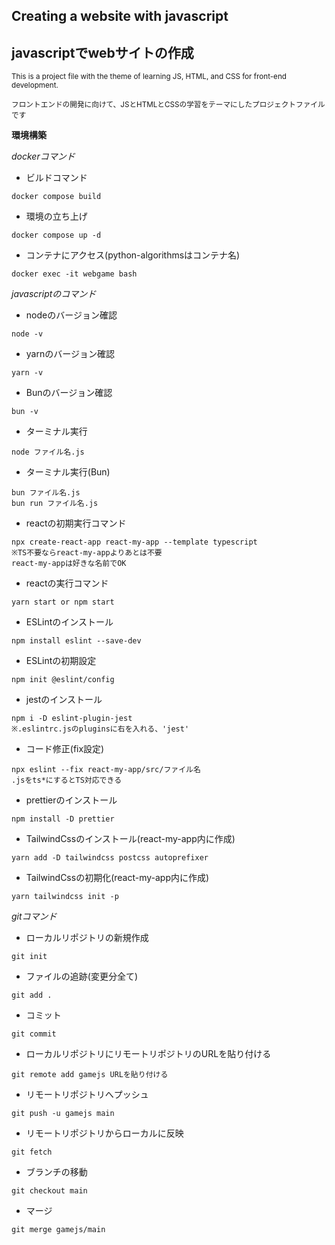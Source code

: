 ## Creating a website with javascript
## javascriptでwebサイトの作成

<sub> This is a project file with the theme of learning JS, HTML, and CSS for front-end development. </sub>

<sub> フロントエンドの開発に向けて、JSとHTMLとCSSの学習をテーマにしたプロジェクトファイルです </sub>

**環境構築**

*dockerコマンド*

* ビルドコマンド
```
docker compose build
```
* 環境の立ち上げ
```
docker compose up -d
```
* コンテナにアクセス(python-algorithmsはコンテナ名)
```
docker exec -it webgame bash
```

*javascriptのコマンド*

* nodeのバージョン確認
```
node -v
```

* yarnのバージョン確認
```
yarn -v
```

* Bunのバージョン確認
```
bun -v
```

* ターミナル実行
```
node ファイル名.js
```

* ターミナル実行(Bun)
```
bun ファイル名.js
bun run ファイル名.js
```

* reactの初期実行コマンド
```
npx create-react-app react-my-app --template typescript
※TS不要ならreact-my-appよりあとは不要
react-my-appは好きな名前でOK
```

* reactの実行コマンド
```
yarn start or npm start
```

* ESLintのインストール
```
npm install eslint --save-dev
```

* ESLintの初期設定
```
npm init @eslint/config
```

* jestのインストール
```
npm i -D eslint-plugin-jest
※.eslintrc.jsのpluginsに右を入れる、'jest'
```

* コード修正(fix設定)
```
npx eslint --fix react-my-app/src/ファイル名
.jsをts*にするとTS対応できる
```

* prettierのインストール
```
npm install -D prettier
```

* TailwindCssのインストール(react-my-app内に作成)
```
yarn add -D tailwindcss postcss autoprefixer
```

* TailwindCssの初期化(react-my-app内に作成)
```
yarn tailwindcss init -p
```

*gitコマンド*

* ローカルリポジトリの新規作成
```
git init
```

* ファイルの追跡(変更分全て)
```
git add .
```

* コミット
```
git commit
```

* ローカルリポジトリにリモートリポジトリのURLを貼り付ける
```
git remote add gamejs URLを貼り付ける
```

* リモートリポジトリへプッシュ
```
git push -u gamejs main
```

* リモートリポジトリからローカルに反映
```
git fetch
```

* ブランチの移動
```
git checkout main
```

* マージ
```
git merge gamejs/main
```